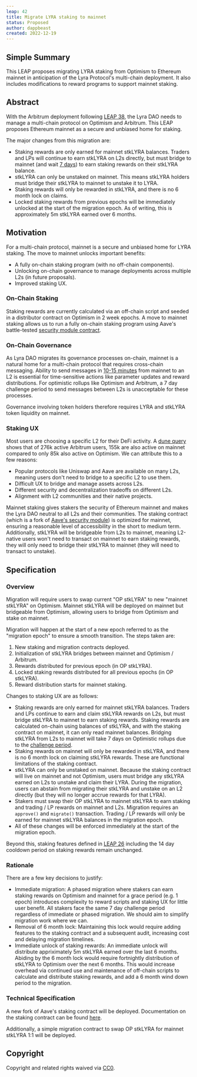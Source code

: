```yaml
---
leap: 42
title: Migrate LYRA staking to mainnet
status: Proposed
author: dappbeast
created: 2022-12-19
---
```


## Simple Summary
This LEAP proposes migrating LYRA staking from Optimism to Ethereum mainnet in anticipation of the Lyra Protocol's multi-chain deployment. It also includes modifications to reward programs to support mainnet staking.

## Abstract
With the Arbitrum deployment following [LEAP 38](https://leaps.lyra.finance/leaps/leap-38/), the Lyra DAO needs to manage a multi-chain protocol on Optimism and Arbitrum. This LEAP proposes Ethereum mainnet as a secure and unbiased home for staking.

The major changes from this migration are:
- Staking rewards are only earned for mainnet stkLYRA balances. Traders and LPs will continue to earn stkLYRA on L2s directly, but must bridge to mainnet (and wait [7 days](https://help.optimism.io/hc/en-us/articles/4411895558171-Why-do-I-need-to-wait-a-week-when-moving-assets-out-of-Optimism-)) to earn staking rewards on their stkLYRA balance.
- stkLYRA can only be unstaked on mainnet. This means stkLYRA holders must bridge their stkLYRA to mainnet to unstake it to LYRA.
- Staking rewards will only be rewarded in stkLYRA, and there is no 6 month lock on claims.
- Locked staking rewards from previous epochs will be immediately unlocked at the start of the migration epoch. As of writing, this is approximately 5m stkLYRA earned over 6 months.

## Motivation

For a multi-chain protocol, mainnet is a secure and unbiased home for LYRA staking. The move to mainnet unlocks important benefits:

- A fully on-chain staking program (with no off-chain components).
- Unlocking on-chain governance to manage deployments across multiple L2s (in future proposals).
- Improved staking UX.

### On-Chain Staking

Staking rewards are currently calculated via an off-chain script and seeded in a distributor contract on Optimism in 2 week epochs. A move to mainnet staking allows us to run a fully on-chain staking program using Aave's battle-tested [security module contract](https://docs.aave.com/developers/v/2.0/protocol-governance/staking-aave).

### On-Chain Governance

As Lyra DAO migrates its governance processes on-chain, mainnet is a natural home for a multi-chain protocol that requires cross-chain messaging. Ability to send messages in [10-15 minutes](https://community.optimism.io/docs/developers/bridge/messaging/#for-ethereum-l1-to-optimism-l2-transactions) from mainnet to an L2 is essential for time-sensitive actions like parameter updates and reward distributions. For optimistic rollups like Optimism and Arbitrum, a 7 day challenge period to send messages between L2s is unacceptable for these processes.

Governance involving token holders therefore requires LYRA and stkLYRA token liquidity on mainnet.

### Staking UX

Most users are choosing a specific L2 for their DeFi activity. A [dune query](https://dune.com/queries/1765281?tx_count_n26d66=10 "https://dune.com/queries/1765281?tx_count_n26d66=10") shows that of 276k active Arbitrum users, 155k are also active on mainnet compared to only 85k also active on Optimism. We can attribute this to a few reasons:
- Popular protocols like Uniswap and Aave are available on many L2s, meaning users don't need to bridge to a specific L2 to use them.
- Difficult UX to bridge and manage assets across L2s.
- Different security and decentralization tradeoffs on different L2s.
- Alignment with L2 communities and their native projects.

Mainnet staking gives stakers the security of Ethereum mainnet and makes the Lyra DAO neutral to all L2s and their communities. The staking contract (which is a fork of [Aave's security module](https://docs.aave.com/developers/v/2.0/protocol-governance/staking-aave)) is optimized for mainnet, ensuring a reasonable level of accessibility in the short to medium term. Additionally, stkLYRA will be bridgeable from L2s to mainnet, meaning L2-native users won't need to transact on mainnet to earn staking rewards, they will only need to bridge their stkLYRA to mainnet (they will need to transact to unstake).

## Specification

### Overview
<!--This is a high level overview of *how* the LEAP will solve the problem. The overview should clearly describe how the new feature will be implemented.-->

Migration will require users to swap current "OP stkLYRA" to new "mainnet stkLYRA" on Optimism. Mainnet stkLYRA will be deployed on mainnet but bridgeable from Optimism, allowing users to bridge from Optimism and stake on mainnet.

Migration will happen at the start of a new epoch referred to as the "migration epoch" to ensure a smooth transition. The steps taken are:

1. New staking and migration contracts deployed.
2. Initialization of stkLYRA bridges between mainnet and Optimism / Arbitrum.
3. Rewards distributed for previous epoch (in OP stkLYRA).
4. Locked staking rewards distributed for all previous epochs (in OP stkLYRA).
5. Reward distribution starts for mainnet staking.

Changes to staking UX are as follows:

- Staking rewards are only earned for mainnet stkLYRA balances. Traders and LPs continue to earn and claim stkLYRA rewards on L2s, but must bridge stkLYRA to mainnet to earn staking rewards. Staking rewards are calculated on-chain using balances of stkLYRA, and with the staking contract on mainnet, it can only read mainnet balances. Bridging stkLYRA from L2s to mainnet will take 7 days on Optimistic rollups due to the [challenge period](https://help.optimism.io/hc/en-us/articles/4411895558171-Why-do-I-need-to-wait-a-week-when-moving-assets-out-of-Optimism-).
- Staking rewards on mainnet will only be rewarded in stkLYRA, and there is no 6 month lock on claiming stkLYRA rewards. These are functional limitations of the staking contract.
- stkLYRA can only be unstaked on mainnet. Because the staking contract will live on mainnet and not Optimism, users must bridge any stkLYRA earned on L2s to unstake and claim their LYRA. During the migration, users can abstain from migrating their stkLYRA and unstake on an L2 directly (but they will no longer accrue rewards for that LYRA).
- Stakers must swap their OP stkLYRA to mainnet stkLYRA to earn staking and trading / LP rewards on mainnet and L2s. Migration requires an `approve()` and `migrate()` transaction. Trading / LP rewards will only be earned for mainnet stkLYRA balances in the migration epoch. 
- All of these changes will be enforced immediately at the start of the migration epoch.

Beyond this, staking features defined in [LEAP 26](https://leaps.lyra.finance/leaps/leap-26) including the 14 day cooldown period on staking rewards remain unchanged.

### Rationale
<!--This is where you explain the reasoning behind how you propose to solve the problem. Why did you propose to implement the change in this way, what were the considerations and trade-offs. The rationale fleshes out what motivated the design and why particular design decisions were made. It should describe alternate designs that were considered and related work. The rationale may also provide evidence of consensus within the community, and should discuss important objections or concerns raised during discussion.-->

There are a few key decisions to justify:

- Immediate migration: A phased migration where stakers can earn staking rewards on Optimism and mainnet for a grace period (e.g. 1 epoch) introduces complexity to reward scripts and staking UX for little user benefit. All stakers face the same 7 day challenge period regardless of immediate or phased migration. We should aim to simplify migration work where we can.
- Removal of 6 month lock: Maintaining this lock would require adding features to the staking contract and a subsequent audit, increasing cost and delaying migration timelines.
- Immediate unlock of staking rewards: An immediate unlock will distribute appriximately 5m stkLYRA earned over the last 6 months. Abiding by the 6 month lock would require fortnightly distribution of stkLYRA to Optimism over the next 6 months. This would increase overhead via continued use and maintenance of off-chain scripts to calculate and distribute staking rewards, and add a 6 month wind down period to the migration.

### Technical Specification
<!--The technical specification should outline the public API of the changes proposed. That is, changes to any of the interfaces Lyra currently exposes or the creations of new ones.-->

A new fork of Aave's staking contract will be deployed. Documentation on the staking contract can be found [here](https://docs.aave.com/developers/v/2.0/protocol-governance/staking-aave).

Additionally, a simple migration contract to swap OP stkLYRA for mainnet stkLYRA 1:1 will be deployed.

## Copyright
Copyright and related rights waived via [CC0](https://creativecommons.org/publicdomain/zero/1.0/).
